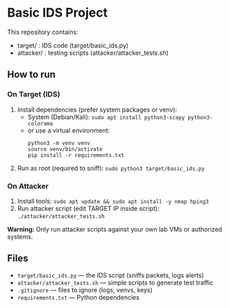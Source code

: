 # Basic IDS Project

This repository contains:
- target/ : IDS code (target/basic_ids.py)
- attacker/ : testing scripts (attacker/attacker_tests.sh)

## How to run

### On Target (IDS)
1. Install dependencies (prefer system packages or venv):
   - System (Debian/Kali): `sudo apt install python3-scapy python3-colorama`
   - or use a virtual environment:
     ```
     python3 -m venv venv
     source venv/bin/activate
     pip install -r requirements.txt
     ```
2. Run as root (required to sniff):
   `sudo python3 target/basic_ids.py`

### On Attacker
1. Install tools: `sudo apt update && sudo apt install -y nmap hping3`
2. Run attacker script (edit TARGET IP inside script):
   `./attacker/attacker_tests.sh`

**Warning:** Only run attacker scripts against your own lab VMs or authorized systems.

## Files
- `target/basic_ids.py` — the IDS script (sniffs packets, logs alerts)
- `attacker/attacker_tests.sh` — simple scripts to generate test traffic
- `.gitignore` — files to ignore (logs, venvs, keys)
- `requirements.txt` — Python dependencies
